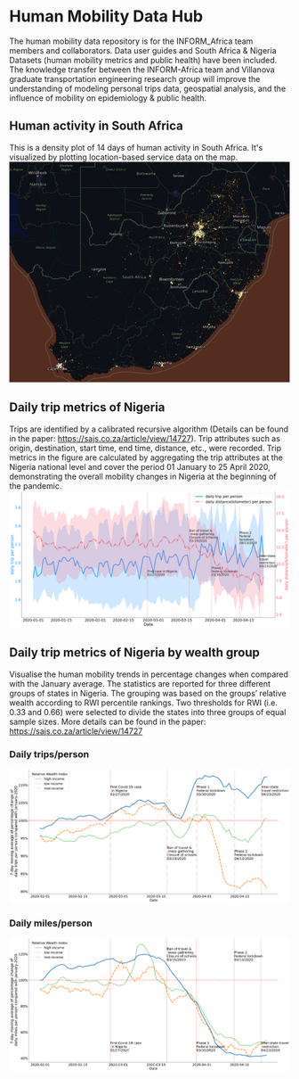 # Human Mobility Data Hub
The human mobility data repository is for the INFORM_Africa team members and collaborators. 
Data user guides and South Africa & Nigeria Datasets (human mobility metrics and public health) have been included. 
The knowledge transfer between the INFORM-Africa team and Villanova graduate transportation engineering research group will improve the understanding of modeling personal trips data, geospatial analysis, and the influence of mobility on epidemiology & public health. 
## Human activity in South Africa
This is a density plot of 14 days of human activity in South Africa. It's visualized by plotting location-based service data on the map. 
![ZAF raw viz](Figures/South-Africa-raw-data-visualize.png)
## Daily trip metrics of Nigeria
Trips are identified by a calibrated recursive algorithm (Details can be found in the paper: https://sajs.co.za/article/view/14727). Trip attributes such as origin, destination, start time, end time, distance, etc., were recorded. Trip metrics in the figure are calculated by aggregating the trip attributes at the Nigeria national level and cover the period 01 January to 25 April 2020, demonstrating the overall mobility changes in Nigeria at the beginning of the pandemic. 
![trip metrics](Figures/Figure-4.png)
## Daily trip metrics of Nigeria by wealth group
Visualise the human mobility trends in percentage changes when compared with the January average. The statistics are reported for three different groups of states in Nigeria. The grouping was based on the groups’ relative wealth according to RWI percentile rankings. Two thresholds for RWI (i.e. 0.33 and 0.66) were selected to divide the states into three groups of equal sample sizes. More details can be found in the paper: https://sajs.co.za/article/view/14727
### Daily trips/person
![income 1](Figures/Figure-5(a).png)
### Daily miles/person
![income 2](Figures/Figure-5(b).png)
